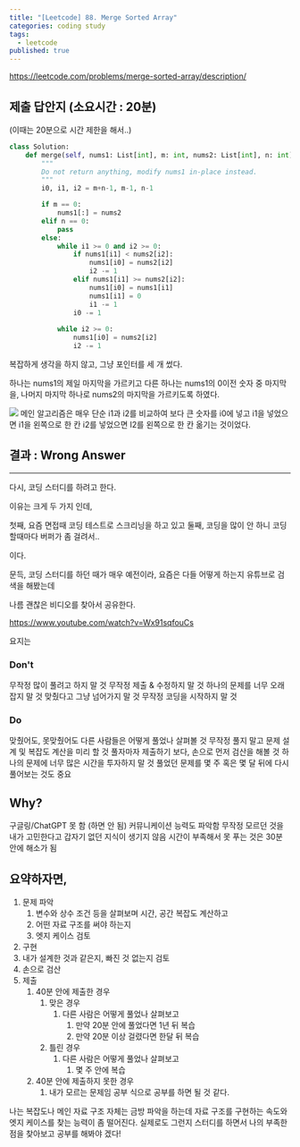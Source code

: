 ```yaml
---
title: "[Leetcode] 88. Merge Sorted Array"
categories: coding study
tags:
  - leetcode
published: true
---
```

https://leetcode.com/problems/merge-sorted-array/description/


## 제출 답안지 (소요시간 : 20분)
(이때는 20분으로 시간 제한을 해서..)

```python
class Solution:
    def merge(self, nums1: List[int], m: int, nums2: List[int], n: int) -> None:
        """
        Do not return anything, modify nums1 in-place instead.
        """
        i0, i1, i2 = m+n-1, m-1, n-1

        if m == 0:
            nums1[:] = nums2
        elif n == 0:
            pass
        else:
            while i1 >= 0 and i2 >= 0:
                if nums1[i1] < nums2[i2]:
                    nums1[i0] = nums2[i2] 
                    i2 -= 1
                elif nums1[i1] >= nums2[i2]:
                    nums1[i0] = nums1[i1] 
                    nums1[i1] = 0
                    i1 -= 1
                i0 -= 1
            
            while i2 >= 0:
                nums1[i0] = nums2[i2]
                i2 -= 1
```

복잡하게 생각을 하지 않고,
그냥 포인터를 세 개 썼다.

하나는 nums1의 제일 마지막을 가르키고
다른 하나는 nums1의 0이전 숫자 중 마지막을,
나머지 마지막 하나로 nums2의 마지막을 가르키도록 하였다.

![](blog/images/blog/_posts/2025-02-26-leetcode-88-mege-sorted-array/IMG-20250226092447865.png)
메인 알고리즘은 매우 단순
i1과 i2를 비교하여 보다 큰 숫자를
i0에 넣고
i1을 넣었으면 i1을 왼쪽으로 한 칸
i2를 넣었으면 I2를 왼쪽으로 한 칸
옮기는 것이었다.


## 결과 : Wrong Answer


---





다시, 코딩 스터디를 하려고 한다.

이유는 크게 두 가지 인데,

첫째, 요즘 면접때 코딩 테스트로 스크리닝을 하고 있고
둘째, 코딩을 많이 안 하니 코딩 할때마다 버퍼가 좀 걸려서..

이다.

문득, 코딩 스터디를 하던 때가 매우 예전이라,
요즘은 다들 어떻게 하는지 유튜브로 검색을 해봤는데

나름 괜찮은 비디오를 찾아서 공유한다.

https://www.youtube.com/watch?v=Wx91sqfouCs

요지는

### Don't
무작정 많이 풀려고 하지 말 것
무작정 제출 & 수정하지 말 것
하나의 문제를 너무 오래 잡지 말 것
맞췄다고 그냥 넘어가지 말 것
무작정 코딩을 시작하지 말 것

### Do
맞췄어도, 못맞췄어도 다른 사람들은 어떻게 풀었나 살펴볼 것
무작정 풀지 말고 문제 설계 및 복잡도 계산을 미리 할 것
풀자마자 제출하기 보다, 손으로 먼저 검산을 해볼 것
하나의 문제에 너무 많은 시간을 투자하지 말 것
풀었던 문제를 몇 주 혹은 몇 달 뒤에 다시 풀어보는 것도 중요

## Why?
구글링/ChatGPT 못 함 (하면 안 됨)
커뮤니케이션 능력도 파악함
무작정 모르던 것을 내가 고민한다고 갑자기 없던 지식이 생기지 않음
시간이 부족해서 못 푸는 것은 30분 안에 해소가 됨



## 요약하자면,
1. 문제 파악
	1. 변수와 상수 조건 등을 살펴보며 시간, 공간 복잡도 계산하고
	2. 어떤 자료 구조를 써야 하는지
	3. 엣지 케이스 검토
2. 구현
3. 내가 설계한 것과 같은지, 빠진 것 없는지 검토
4. 손으로 검산
5. 제출
	1. 40분 안에 제출한 경우
		1. 맞은 경우
			1. 다른 사람은 어떻게 풀었나 살펴보고
				1. 만약 20분 안에 풀었다면 1년 뒤 복습
				2. 만약 20분 이상 걸렸다면 한달 뒤 복습
		2. 틀린 경우
			1. 다른 사람은 어떻게 풀었나 살펴보고
				1. 몇 주 안에 복습
	2. 40분 안에 제출하지 못한 경우
		1. 내가 모르는 문제임 공부
식으로 공부를 하면 될 것 같다.


나는 복잡도나 메인 자료 구조 자체는 금방 파악을 하는데
자료 구조를 구현하는 속도와 엣지 케이스를 찾는 능력이 좀 떨어진다.
실제로도 그런지 스터디를 하면서 나의 부족한 점을 찾아보고
공부를 해봐야 겠다!